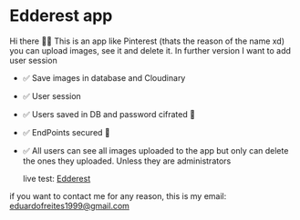 # Edderest app

Hi there 👋🏼
This is an app like Pinterest (thats the reason of the name xd) you can upload images, see it and delete it. In further version I want to add user session

- ✅ Save images in database and Cloudinary
- ✅ User session
- ✅ Users saved in DB and password cifrated 🔐
- ✅ EndPoints secured 🔐
- ✅ All users can see all images uploaded to the app but only can delete the ones they uploaded. Unless they are administrators

  live test: [Edderest](https://edderest-production.up.railway.app)

if you want to contact me for any reason, this is my email: [eduardofreites1999@gmail.com](mailto:eduardofreites1999@gmail.com)
